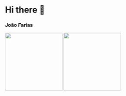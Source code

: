 # Hi there 👋
### João Farias

<a href="https://github.com/bernas04">
  <img height="190em" src="https://github-readme-stats.vercel.app/api?username=bernas04&theme=tokyonight&show_icons=true" />
  <img height="190em" src="https://github-readme-stats.vercel.app/api/top-langs/?username=bernas04&theme=tokyonight&layout=compact" />
</a>
